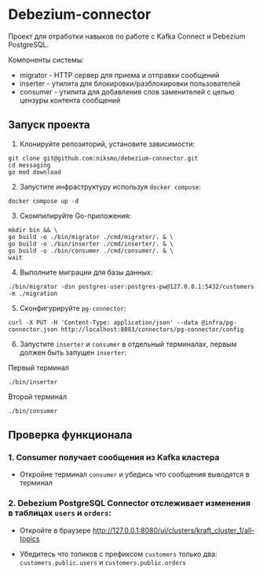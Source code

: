 # Debezium-connector

Проект для отработки навыков по работе с Kafka Connect и Debezium PostgreSQL.

Компоненты системы:

- migrator - HTTP сервер для приема и отправки сообщений
- inserter - утилита для блокировки/разблокировки пользователей
- consumer - утилита для добавления слов заменителей с целью цензуры контента сообщений

## Запуск проекта

1. Клонируйте репозиторий, установите зависимости:

```
git clone git@github.com:niksmo/debezium-connector.git
cd messaging
go mod download
```

2. Запустите инфраструктуру используя `docker compose`:

```
docker compose up -d
```

3. Скомпилируйте Go-приложения:

```
mkdir bin && \
go build -o ./bin/migrator ./cmd/migrator/. & \
go build -o ./bin/inserter ./cmd/inserter/. & \
go build -o ./bin/consumer ./cmd/consumer/. & \
wait
```

4. Выполните миграции для базы данных:
```
./bin/migrator -dsn postgres-user:postgres-pw@127.0.0.1:5432/customers -m ./migration
```

5. Сконфигурируйте `pg-connector`:

```
curl -X PUT -H 'Content-Type: application/json' --data @infra/pg-connector.json http://localhost:8083/connectors/pg-connector/config
```

6. Запустите `inserter` и `consumer` в отдельный терминалах, первым должен быть запущен `inserter`:

Первый терминал
```
./bin/inserter
```

Второй терминал
```
./bin/consumer
```

## Проверка функционала

### 1. Consumer получает сообщения из Kafka кластера

- Откройне терминал `consumer` и убедись что сообщения выводятся в терминал


### 2. Debezium PostgreSQL Connector отслеживает изменения в таблицах `users` и `orders`:

- Откройте в браузере http://127.0.0.1:8080/ui/clusters/kraft_cluster_1/all-topics

- Убедитесь что топиков с префиксом `customers` только два: `customers.public.users` и `customers.public.orders`
